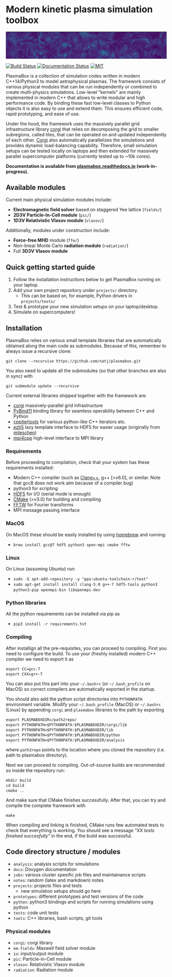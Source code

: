 # Modern kinetic plasma simulation toolbox
<img align="top" src="notes/header.png">

[![Build Status](https://travis-ci.com/natj/plasmabox.svg?branch=master)](https://travis-ci.com/natj/plasmabox) [![Documentation Status](https://readthedocs.org/projects/plasmabox/badge/?version=latest)](https://plasmabox.readthedocs.io/en/latest/?badge=latest) [![MIT](https://badges.frapsoft.com/os/mit/mit.svg?v=102)](https://github.com/natj/plasmabox/LICENSE) 

PlasmaBox is a collection of simulation codes written in modern C++14/Python3 to model astrophysical plasmas. The framework consists of various physical modules that can be run independently or combined to create multi-physics simulations. Low-level "kernels" are mainly implemented in modern C++ that allows to write modular and high performance code. By binding these fast low-level classes to Python objects it is also easy to use and extend them. This ensures efficient code, rapid prototyping, and ease of use.

Under the hood, the framework uses the massively parallel grid infrastructure library [corgi](https://github.com/natj/corgi) that relies on decomposing the grid to smaller subregions, called tiles, that can be operated on and updated independently of each other. [Corgi](https://github.com/natj/corgi) also automatically parallelizes the simulations and provides dynamic load-balancing capability. Therefore, small simulation setups can be tested locally on laptops and then extended for massively parallel supercomputer platforms (currently tested up to ~10k cores).

**Documentation is available from [plasmabox.readthedocs.io](https://plasmabox.readthedocs.io/en/latest/?badge=latest) (work-in-progress).**


## Available modules
Current main physical simulation modules include:
- **Electromagnetic field solver** based on staggered Yee lattice (`fields/`)
- **2D3V Particle-In-Cell module** (`pic/`)
- **1D3V Relativistic Vlasov module** (`vlasov/`)

Additionally, modules under construction include:
- **Force-free MHD** module (`ffe/`)
- Non-linear Monte Carlo **radiation module** (`radiation/`)
- Full **3D3V Vlasov module**


## Quick getting started guide
1) Follow the installation instructions below to get PlasmaBox running on your laptop.
2) Add your own project repository under `projects/` directory.
	- This can be based on, for example, Python drivers in `projects/tests/`
3) Test & prototype your new simulation setups on your laptop/desktop.
4) Simulate on supercomputers!


## Installation

PlasmaBox relies on various small template libraries that are automatically obtained along the main code as submodules. Because of this, remember to always issue a recursive clone:
```
git clone --recursive https://github.com/natj/plasmabox.git
```
You also need to update all the submodules (so that other branches are also in sync) with
```
git submodule update --recursive
```
Current external libraries shipped together with the framework are:
- [corgi](https://github.com/natj/corgi) massively-parallel grid infrastructure
- [PyBind11](https://github.com/https://github.com/pybind/pybind11) binding library for seamless operability between C++ and Python
- [cppitertools](https://github.com/ryanhaining/cppitertools) for various python-like C++ iterators etc.
- [ezh5](https://github.com/natj/ezh5) lazy template interface to HDF5 for easier usage (originally from [mileschen](https://github.com/mileschen360/ezh5))
- [mpi4cpp](https://github.com/natj/mpi4cpp) high-level interface to MPI library


### Requirements
Before proceeding to compilation, check that your system has these requirements installed:
- Modern C++ compiler (such as [Clang++](https://clang.llvm.org/), g++ [>v6.0], or similar. Note that gcc8 does not work atm because of a compiler bug)
- python3 for scripting
- [HDF5](https://support.hdfgroup.org/HDF5/) for I/O (serial mode is enough)
- [CMake](https://cmake.org/) (>v3.0) for building and compiling
- [FFTW](http://www.fftw.org/) for Fourier transforms
- MPI message passing interface


### MacOS
On MacOS these should be easily installed by using [homebrew](https://brew.sh/) and running:
- `brew install gcc@7 hdf5 python3 open-mpi cmake fftw`

### Linux
On Linux (assuming Ubuntu) run:
- `sudo -E apt-add-repository -y "ppa:ubuntu-toolchain-r/test"`
- `sudo apt-get install install clang-5.0 g++-7 hdf5-tools python3 python3-pip openmpi-bin libopenmpi-dev`

### Python libraries
All the python requirements can be installed via pip as
- `pip3 install -r requirements.txt`



### Compiling
After installign all the pre-requisites, you can proceed to compiling. First you need to configure the build. To use your (freshly installed) modern C++ compiler we need to export it as
```
export CC=gcc-7
export CXX=g++-7
```
You can also put this part into your `~/.bashrc` (or `~/.bash_profile` on MacOS) so correct compilers are automatically exported in the startup.

You should also add the python script directories into `PYTHONPATH` environment variable. Modify your `~/.bash_profile` (MacOS) or `~/.bashrc` (Linux) by appending `corgi` and `plasmabox` libraries to the path by exporting
```
export PLASMABOXDIR=/path2repo/
export PYTHONPATH=$PYTHONPATH:$PLASMABOXDIR/corgi/lib
export PYTHONPATH=$PYTHONPATH:$PLASMABOXDIR/lib
export PYTHONPATH=$PYTHONPATH:$PLASMABOXDIR/python
export PYTHONPATH=$PYTHONPATH:$PLASMABOXDIR/analysis
```
where `path2repo` points to the location where you cloned the repository (i.e. path to plasmabox directory).

Next we can proceed to compiling. Out-of-source builds are recommended so inside the repository run:
```
mkdir build
cd build
cmake ..
```
And make sure that CMake finishes successfully. After that, you can try and compile the complete framework with
```
make
```

When compiling and linking is finished, CMake runs few automated tests to check that everything is working. You should see a message *"XX tests finished succesfully"* in the end, if the build was successful.


## Code directory structure / modules
- `analysis`: analysis scripts for simulations
- `docs`: Doxygen documentation
- `jobs`: various cluster spesific job files and maintainance scripts
- `notes`: random (latex and markdown) notes 
- `projects`: projects files and tests
    - new simulation setups should go here
- `prototypes`: different prototypes and test versions of the code
- `python`: python3 bindings and scripts for running simulations using python
- `tests`: code unit tests
- `tools`: C++ libraries, bash scripts, git tools

### Physical modules
- `corgi`: corgi library
- `em-fields`: Maxwell field solver module
- `io`: input/output module
- `pic`: Particle-in-Cell module
- `vlasov`: Relativistic Vlasov module
- `radiation`: Radiation module 



